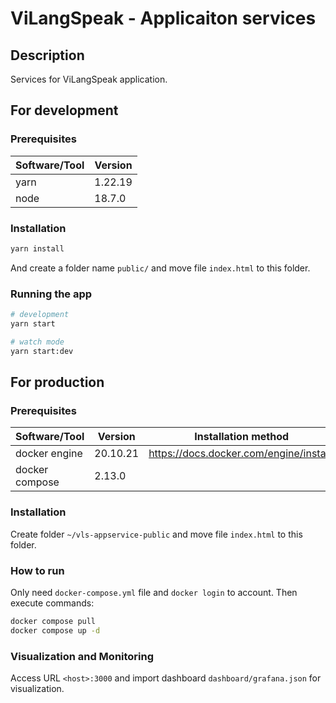 # ViLangSpeak - Applicaiton services

## Description

Services for ViLangSpeak application.

## For development

### Prerequisites

| Software/Tool | Version |
| ------------- | ------- |
| yarn          | 1.22.19 |
| node          | 18.7.0  |

### Installation

```bash
yarn install
```

And create a folder name `public/` and move file `index.html` to this folder.

### Running the app

```bash
# development
yarn start

# watch mode
yarn start:dev
```

## For production

### Prerequisites

| Software/Tool  | Version  | Installation method                     |
| -------------- | -------- | --------------------------------------- |
| docker engine  | 20.10.21 | https://docs.docker.com/engine/install/ |
| docker compose | 2.13.0   |                                         |

### Installation

Create folder `~/vls-appservice-public` and move file `index.html` to this folder.

### How to run

Only need `docker-compose.yml` file and `docker login` to account. Then execute commands:

```bash
docker compose pull
docker compose up -d
```

### Visualization and Monitoring

Access URL `<host>:3000` and import dashboard `dashboard/grafana.json` for visualization.
